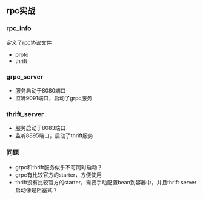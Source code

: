 ## rpc实战

### rpc_info
定义了rpc协议文件
- proto
- thrift

### grpc_server
- 服务启动于8080端口
- 监听9091端口，启动了grpc服务

### thrift_server
- 服务启动于8083端口
- 监听8895端口，启动了thrift服务

### 问题
- grpc和thrift服务似乎不可同时启动？
- grpc有比较官方的starter，方便使用
- thrift没有比较官方的starter，需要手动配置bean到容器中，并且thrift server启动像是阻塞式？